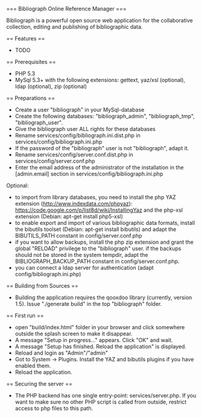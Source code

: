 === Bibliograph Online Reference Manager ===

Bibliograph is a powerful open source web application for the collaborative collection, editing and publishing of
bibliographic data.

== Features ==
- TODO

== Prerequisites ==

- PHP 5.3
- MySql 5.3+ with the following extensions: gettext, yaz/xsl (optional), ldap (optional), zip (optional)

== Preparations ==

- Create a user "bibliograph" in your MySql-database
- Create the following databases: "bibliograph_admin", "bibliograph_tmp", "bibliograph_user".
- Give the bibliograph user ALL rights for these databases
- Rename services/config/bibliograph.ini.dist.php in services/config/bibliograph.ini.php
- If the password of the "bibliograph" user is not "bibliograph", adapt it.
- Rename services/config/server.conf.dist.php in services/config/server.conf.php
- Enter the email address of the administrator of the installation in the [admin.email] section
  in services/config/bibliograph.ini.php

Optional:
- to import from library databases, you need to install the php YAZ extension (http://www.indexdata.com/phpyaz):
  https://code.google.com/p/list8d/wiki/InstallingYaz
  and the php-xsl extension (Debian: apt-get install php5-xsl)
- to enable export and import of various bibliographic data formats, install the bibutils toolset
  (Debian: apt-get install bibutils) and adapt the BIBUTILS_PATH constant in config/server.conf.php
- if you want to allow backups, install the php zip extension and grant the global "RELOAD" privilege to the "bibliograph"
  user. if the backups should not be stored in the system tempdir, adapt the BIBLIOGRAPH_BACKUP_PATH constant in
  config/server.conf.php.
- you can connect a ldap server for authentication (adapt config/bibliograph.ini.php)

== Building from Sources ==

- Building the application requires the qooxdoo library (currently, version 1.5). Issue "./generate build" in the
  top "bibliograph" folder.

== First run ==

- open "build/index.html" folder in your browser and click somewhere outside the splash screen to make it disappear.
- A message "Setup in progress..." appears. Click "OK" and wait.
- A message "Setup has finished. Reload the application" is displayed.
- Reload and login as "Admin"/"admin"
- Got to System -> Plugins. Install the YAZ and bibutils plugins if you have enabled them.
- Reload the application.

== Securing the server ==

- The PHP backend has one single entry-point: services/server.php. If you want to make sure no other PHP script
  is called from outside, restrict access to php files to this path.